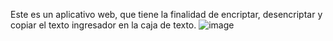 Este es un aplicativo web, que tiene la finalidad de encriptar, desencriptar y copiar el texto ingresador en la caja de texto.
![image](https://github.com/user-attachments/assets/924a937c-ca05-4fe0-8806-476c46357a58)
